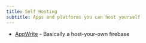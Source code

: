 ```yaml
---
title: Self Hosting
subtitle: Apps and platforms you can host yourself
---
```


- [AppWrite](https://appwrite.io) - Basically a host-your-own firebase
